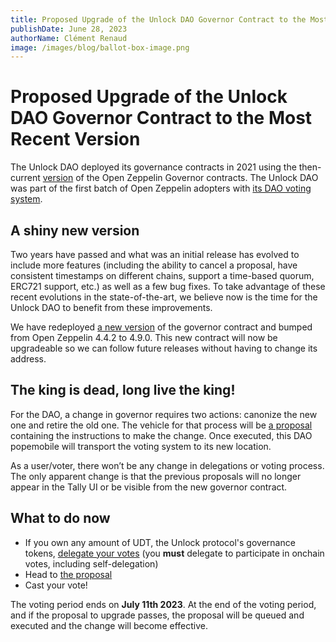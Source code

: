```yaml
---
title: Proposed Upgrade of the Unlock DAO Governor Contract to the Most Recent Version
publishDate: June 28, 2023
authorName: Clément Renaud
image: /images/blog/ballot-box-image.png
---
```


# **Proposed Upgrade of the Unlock DAO Governor Contract to the Most Recent Version**

The Unlock DAO deployed its governance contracts in 2021 using the then-current [version](https://blog.openzeppelin.com/governor-smart-contract) of the Open Zeppelin Governor contracts. The Unlock DAO was part of the first batch of Open Zeppelin adopters with [its DAO voting system](https://unlock-protocol.com/blog/unlock-dao).

## **A shiny new version**

Two years have passed and what was an initial release has evolved to include more features (including the ability to cancel a proposal, have consistent timestamps on different chains, support a time-based quorum, ERC721 support, etc.) as well as a few bug fixes. To take advantage of these recent evolutions in the state-of-the-art, we believe now is the time for the Unlock DAO to benefit from these improvements.

We have redeployed [a new version](https://etherscan.io/address/0x440d9D4E66d39bb28FB58729Cb4D3ead2A595591#code) of the governor contract and bumped from Open Zeppelin 4.4.2 to 4.9.0. This new contract will now be upgradeable so we can follow future releases without having to change its address.

## **The king is dead, long live the king!**

For the DAO, a change in governor requires two actions: canonize the new one and retire the old one. The vehicle for that process will be [a proposal](https://www.tally.xyz/gov/unlock/proposal/36208249270120864100503453462134662510103434369621143761091232235939585571890) containing the instructions to make the change. Once executed, this DAO popemobile will transport the voting system to its new location.

As a user/voter, there won’t be any change in delegations or voting process. The only apparent change is that the previous proposals will no longer appear in the Tally UI or be visible from the new governor contract.

## **What to do now**

-  If you own any amount of UDT, the Unlock protocol's governance tokens, [delegate your votes](https://unlock-protocol.com/guides/delegation/) (you **must** delegate to participate in onchain votes, including self-delegation)
- Head to [the proposal](https://www.tally.xyz/gov/unlock/proposal/36208249270120864100503453462134662510103434369621143761091232235939585571890)
- Cast your vote!

The voting period ends on **July 11th 2023**. At the end of the voting period, and if the proposal to upgrade passes, the proposal will be queued and executed and the change will become effective.
